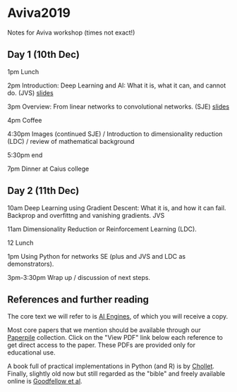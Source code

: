 # Aviva2019

Notes for Aviva workshop (times not exact!)


## Day 1 (10th Dec)


1pm Lunch

2pm Introduction: Deep Learning and AI: What it is, what it can, and cannot do. (JVS)
[slides](JVS/JVS_turingInstLec1_2019_v5.pptx.pdf)

3pm Overview: From linear networks to convolutional networks. (SJE)
[slides](sje/dl-sje.pdf)

4pm Coffee

4:30pm Images (continued SJE) / Introduction to dimensionality
reduction (LDC) / review of mathematical background

5:30pm end

7pm Dinner at Caius college


## Day 2 (11th Dec)

10am Deep Learning using Gradient Descent: What it is, and how it can fail. 
Backprop and overfittng and vanishing gradients. JVS

11am Dimensionality Reduction or Reinforcement Learning (LDC). 

12 Lunch

1pm Using Python for networks SE (plus and JVS and LDC as demonstrators). 

3pm-3:30pm Wrap up / discussion of next steps.


## References and further reading

The core text we will refer to is [AI
Engines](https://jim-stone.staff.shef.ac.uk/AIEngines/), of which you
will receive a copy.

Most core papers that we mention should be available through our
[Paperpile](https://paperpile.com/shared/pb4w0p) collection.  Click on
the "View PDF" link below each reference to get direct access to the
paper.  These PDFs are provided only for educational use.

A book full of practical implementations in Python (and R) is by
[Chollet](https://www.manning.com/books/deep-learning-with-python).
Finally, slightly old now but still regarded as the "bible" and freely
available online is [Goodfellow et al](http://www.deeplearningbook.org/).


